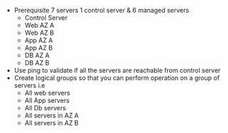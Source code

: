 * Prerequisite 7 servers 1 control server & 6 managed servers
  * Control Server
  * Web AZ A
  * Web AZ B
  * App AZ A
  * App AZ B
  * DB AZ A
  * DB AZ B
* Use ping to validate if all the servers are reachable from control server
* Create logical groups so that you can perform operation on a group of servers i.e
    * All web servers
    * All App servers
    * All Db servers
    * All servers in AZ A
    * All servers in AZ B

